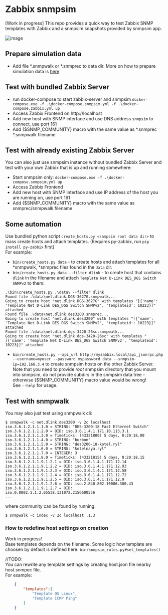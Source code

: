 # Zabbix snmpsim
[Work in progress]
This repo provides a quick way to test Zabbix SNMP templates with Zabbix and a snmpsim snapshots provided by snmpsim app.  


![image](https://user-images.githubusercontent.com/14870891/46046365-6c530480-c129-11e8-9095-ba6a90228a7a.png)


## Prepare simulation data
- Add file *.snmpwalk or *.snmprec to data dir. More on how to prepare simulation data is [here](http://snmplabs.com/snmpsim/building-simulation-data.html)

## Test with bundled Zabbix Server
- run docker-compose to start zabbix-server and snmpsim
`docker-compose.exe -f .\docker-compose.snmpsim.yml -f .\docker-compose.zabbix.yml up`
- Access Zabbix Frontend on http://localhost
- Add new host with SNMP interface and use DNS address `snmpsim` to connect, use port 161
- Add {$SNMP_COMMUNITY} macro with the same value as *.snmprec *.snmpwalk filename

## Test with already existing Zabbix Server
You can also just use snmpsim instance without bundled Zabbix Server and test with your own Zabbix that is up and running somewhere:
- Start snmpsim only: `docker-compose.exe -f .\docker-compose.snmpsim.yml up`
- Access Zabbix Frontend
- Add new host with SNMP interface and use IP address of the host you are running on, use port 161
- Add {$SNMP_COMMUNITY} macro with the same value as snmprec/snmpwalk filename

## Some automation
Use bundled python script `create_hosts.py <snmpsim root data dir>` to mass create hosts and attach templates. (Requires py-zabbix, run `pip install py-zabbix` first)  
For example:
- `bin/create_hosts.py data` - to create hosts and attach templates for all *snmpwalk, *snmprec files found in the `data` dir.  
- `bin/create_hosts.py data --filter dlink` - to create host that contains `dlink` in the filename and attach `Template Net D-Link DES_DGS Switch SNMPv2` to them:
```
.\bin\create_hosts.py .\data\ --filter dlink
Found file .\data\net.dlink.DGS-3627G.snmpwalk...
Going to create host "net.dlink.DGS-3627G" with templates "[{'name': 'Template Net D-Link DES_DGS Switch SNMPv2', 'templateid': 10223}]" attached
Found file .\data\net.dlink.des3200.snmprec...
Going to create host "net.dlink.des3200" with templates "[{'name': 'Template Net D-Link DES_DGS Switch SNMPv2', 'templateid': 10223}]" attached
Found file .\data\net.dlink.dgs-3420-26sc.snmpwalk...
Going to create host "net.dlink.dgs-3420-26sc" with templates "[{'name': 'Template Net D-Link DES_DGS Switch SNMPv2', 'templateid': 10223}]" attached
```
- `bin/create_hosts.py --api_url http://myzabbix.local/api_jsonrpc.php --username=myuser --password mypassword data --snmpsim-ip=192.168.3.4` to create snmpsim hosts on the other Zabbix Server.  
Note that you need to provide *root* snmpsim directory that you mount into snmpsim, do not provide subdirs in the snmpsim data tree - otherwise {$SNMP_COMMUNITY} macro value would be wrong!  
See `--help` for usage.

## Test with snmpwalk

You may also just test using snmpwalk cli:  

```
$ snmpwalk -c net.dlink.des3200 -v 2c localhost
iso.3.6.1.2.1.1.1.0 = STRING: "DES-3200-18 Fast Ethernet Switch"
iso.3.6.1.2.1.1.2.0 = OID: iso.3.6.1.4.1.171.10.113.3.1
iso.3.6.1.2.1.1.3.0 = Timeticks: (43321800) 5 days, 0:20:18.00
iso.3.6.1.2.1.1.4.0 = STRING: "burbon"
iso.3.6.1.2.1.1.5.0 = STRING: "des3200-18-kotel.ryl"
iso.3.6.1.2.1.1.6.0 = STRING: "kotelnaya.ryl"
iso.3.6.1.2.1.1.7.0 = INTEGER: 3
iso.3.6.1.2.1.1.8.0 = Timeticks: (43321815) 5 days, 0:20:18.15
iso.3.6.1.2.1.1.9.1.2.1 = OID: iso.3.6.1.4.1.171.12.14
iso.3.6.1.2.1.1.9.1.2.2 = OID: iso.3.6.1.4.1.171.12.93
iso.3.6.1.2.1.1.9.1.2.3 = OID: iso.3.6.1.4.1.171.12.58
iso.3.6.1.2.1.1.9.1.2.4 = OID: iso.3.6.1.4.1.171.12.72
iso.3.6.1.2.1.1.9.1.2.5 = OID: iso.3.6.1.4.1.171.12.9
iso.3.6.1.2.1.1.9.1.2.6 = OID: iso.2.840.802.10006.300.43
iso.3.6.1.2.1.1.9.1.2.7 = OID: iso.0.8802.1.1.2.65538.131072.2156600556
...
```

where community can be found by running:  

```
$ snmpwalk -c index -v 2c localhost .1.3
```

### How to redefine host settings on creation
Work in progress!  
Base templates depends on the filename. Some logic how template are choosen by default is defined here: `bin/snmpsim_rules.py#set_templates()`  

//TODO:  
You can rewrite any template settings by creating host.json file nearby host.snmpec file.  
For example:

```json
    {
        "templates":[
            "Template OS Linux",
            "Template ICMP Ping"
        ]
    }
```
